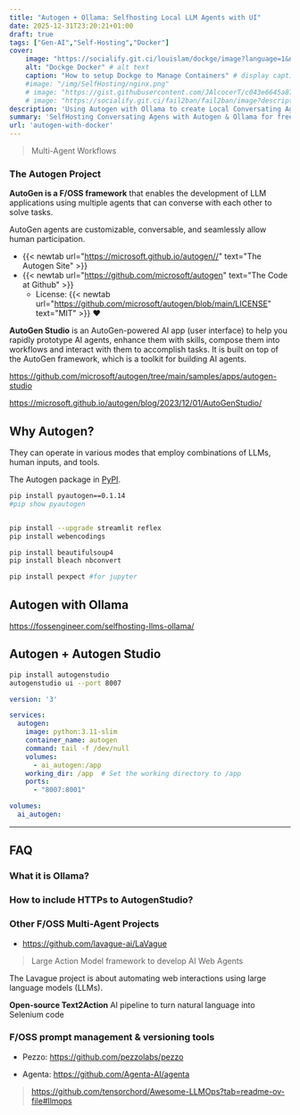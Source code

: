 ```yaml
---
title: "Autogen + Ollama: Selfhosting Local LLM Agents with UI"
date: 2025-12-31T23:20:21+01:00
draft: true
tags: ["Gen-AI","Self-Hosting","Docker"]
cover:
    image: "https://socialify.git.ci/louislam/dockge/image?language=1&name=1&theme=Auto" # image path/url 
    alt: "Dockge Docker" # alt text
    caption: "How to setup Dockge to Manage Containers" # display caption under cover
    #image: "/img/SelfHosting/nginx.png"
    # image: "https://gist.githubusercontent.com/JAlcocerT/c043e6645a8786f55640e5fbccbaea00/raw/e6b63338bb64395db6076cfef72b14ce90dc9ae2/focalboard.JPG" # image path/url
    # image: "https://socialify.git.ci/fail2ban/fail2ban/image?description=1&language=1&name=1&pattern=Brick%20Wall&stargazers=1&theme=Auto" # image path/url   
description: 'Using Autogen with Ollama to create Local Conversating Agents for free.'
summary: 'SelfHosting Conversating Agens with Autogen & Ollama for free - GPT4 Code Interpreter F/OSS Alternative.'
url: 'autogen-with-docker'    
---
```


<!-- https://www.youtube.com/watch?v=7e8qBIZqmh8 

https://www.youtube.com/watch?v=byPbxEH5V8E
-->

> Multi-Agent Workflows

### The Autogen Project

**AutoGen is a F/OSS framework** that enables the development of LLM applications using multiple agents that can converse with each other to solve tasks.

AutoGen agents are customizable, conversable, and seamlessly allow human participation.

* {{< newtab url="https://microsoft.github.io/autogen//" text="The Autogen Site" >}}
* {{< newtab url="https://github.com/microsoft/autogen" text="The  Code at Github" >}}
    * License: {{< newtab url="https://github.com/microsoft/autogen/blob/main/LICENSE" text="MIT" >}} ❤️

**AutoGen Studio** is an AutoGen-powered AI app (user interface) to help you rapidly prototype AI agents, enhance them with skills, compose them into workflows and interact with them to accomplish tasks. It is built on top of the AutoGen framework, which is a toolkit for building AI agents.

https://github.com/microsoft/autogen/tree/main/samples/apps/autogen-studio

https://microsoft.github.io/autogen/blog/2023/12/01/AutoGenStudio/

<!-- <https://fossengineer.com/selfhosting-llms-ollama/> 
https://www.youtube.com/watch?v=HN96PTdiseo  -->

## Why Autogen?

They can operate in various modes that employ combinations of LLMs, human inputs, and tools.

<!-- The [Autogen Project]() and the code is [Open Source](). -->

The Autogen package in [PyPI](https://pypi.org/project/pyautogen/).


```sh
pip install pyautogen==0.1.14
#pip show pyautogen


pip install --upgrade streamlit reflex
pip install webencodings

pip install beautifulsoup4
pip install bleach nbconvert

pip install pexpect #for jupyter
```

## Autogen with Ollama

<https://fossengineer.com/selfhosting-llms-ollama/>

## Autogen + Autogen Studio

```sh
pip install autogenstudio
autogenstudio ui --port 8007
```

```yml
version: '3'

services:
  autogen:
    image: python:3.11-slim
    container_name: autogen
    command: tail -f /dev/null
    volumes:
      - ai_autogen:/app
    working_dir: /app  # Set the working directory to /app
    ports:
      - "8007:8001"

volumes:
  ai_autogen:
```

---

## FAQ

### What it is Ollama?

### How to include HTTPs to AutogenStudio?

### Other F/OSS Multi-Agent Projects

* https://github.com/lavague-ai/LaVague

>  Large Action Model framework to develop AI Web Agents 

The Lavague project is about automating web interactions using large language models (LLMs). 

**Open-source Text2Action** AI pipeline to turn natural language into Selenium code

### F/OSS prompt management & versioning tools

- Pezzo: https://github.com/pezzolabs/pezzo

- Agenta: https://github.com/Agenta-AI/agenta

> https://github.com/tensorchord/Awesome-LLMOps?tab=readme-ov-file#llmops